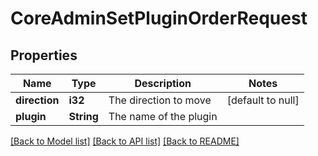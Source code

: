 # CoreAdminSetPluginOrderRequest

## Properties

Name | Type | Description | Notes
------------ | ------------- | ------------- | -------------
**direction** | **i32** | The direction to move | [default to null]
**plugin** | **String** | The name of the plugin | 

[[Back to Model list]](../README.md#documentation-for-models) [[Back to API list]](../README.md#documentation-for-api-endpoints) [[Back to README]](../README.md)


